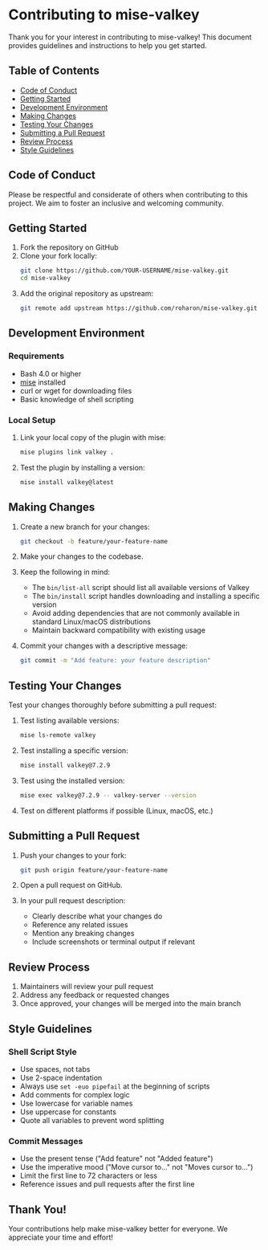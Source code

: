 # Contributing to mise-valkey

Thank you for your interest in contributing to mise-valkey! This document provides guidelines and instructions to help you get started.

## Table of Contents

- [Code of Conduct](#code-of-conduct)
- [Getting Started](#getting-started)
- [Development Environment](#development-environment)
- [Making Changes](#making-changes)
- [Testing Your Changes](#testing-your-changes)
- [Submitting a Pull Request](#submitting-a-pull-request)
- [Review Process](#review-process)
- [Style Guidelines](#style-guidelines)

## Code of Conduct

Please be respectful and considerate of others when contributing to this project. We aim to foster an inclusive and welcoming community.

## Getting Started

1. Fork the repository on GitHub
2. Clone your fork locally:
   ```bash
   git clone https://github.com/YOUR-USERNAME/mise-valkey.git
   cd mise-valkey
   ```
3. Add the original repository as upstream:
   ```bash
   git remote add upstream https://github.com/roharon/mise-valkey.git
   ```

## Development Environment

### Requirements

- Bash 4.0 or higher
- [mise](https://github.com/jdx/mise) installed
- curl or wget for downloading files
- Basic knowledge of shell scripting

### Local Setup

1. Link your local copy of the plugin with mise:
   ```bash
   mise plugins link valkey .
   ```

2. Test the plugin by installing a version:
   ```bash
   mise install valkey@latest
   ```

## Making Changes

1. Create a new branch for your changes:
   ```bash
   git checkout -b feature/your-feature-name
   ```

2. Make your changes to the codebase.

3. Keep the following in mind:
   - The `bin/list-all` script should list all available versions of Valkey
   - The `bin/install` script handles downloading and installing a specific version
   - Avoid adding dependencies that are not commonly available in standard Linux/macOS distributions
   - Maintain backward compatibility with existing usage

4. Commit your changes with a descriptive message:
   ```bash
   git commit -m "Add feature: your feature description"
   ```

## Testing Your Changes

Test your changes thoroughly before submitting a pull request:

1. Test listing available versions:
   ```bash
   mise ls-remote valkey
   ```

2. Test installing a specific version:
   ```bash
   mise install valkey@7.2.9
   ```

3. Test using the installed version:
   ```bash
   mise exec valkey@7.2.9 -- valkey-server --version
   ```

4. Test on different platforms if possible (Linux, macOS, etc.)

## Submitting a Pull Request

1. Push your changes to your fork:
   ```bash
   git push origin feature/your-feature-name
   ```

2. Open a pull request on GitHub.

3. In your pull request description:
   - Clearly describe what your changes do
   - Reference any related issues
   - Mention any breaking changes
   - Include screenshots or terminal output if relevant

## Review Process

1. Maintainers will review your pull request
2. Address any feedback or requested changes
3. Once approved, your changes will be merged into the main branch

## Style Guidelines

### Shell Script Style

- Use spaces, not tabs
- Use 2-space indentation
- Always use `set -euo pipefail` at the beginning of scripts
- Add comments for complex logic
- Use lowercase for variable names
- Use uppercase for constants
- Quote all variables to prevent word splitting

### Commit Messages

- Use the present tense ("Add feature" not "Added feature")
- Use the imperative mood ("Move cursor to..." not "Moves cursor to...")
- Limit the first line to 72 characters or less
- Reference issues and pull requests after the first line

## Thank You!

Your contributions help make mise-valkey better for everyone. We appreciate your time and effort!